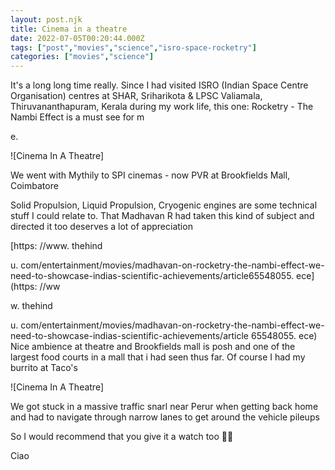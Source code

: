 ```yaml
---
layout: post.njk
title: Cinema in a theatre
date: 2022-07-05T00:20:44.000Z
tags: ["post","movies","science","isro-space-rocketry"]
categories: ["movies","science"]
---
```


It's a long long time really. Since I had visited ISRO (Indian Space Centre Organisation) centres at SHAR, Sriharikota & LPSC Valiamala, Thiruvananthapuram, Kerala during my work life, this one: Rocketry - The Nambi Effect is a must see for m

e.

![Cinema In A Theatre]

 We went with Mythily to SPI cinemas - now PVR at Brookfields Mall, Coimbatore

Solid Propulsion, Liquid Propulsion, Cryogenic engines are some technical stuff I could relate to. That Madhavan R had taken this kind of subject and directed it too deserves a lot of appreciation

[https: //www. thehind

u. com/entertainment/movies/madhavan-on-rocketry-the-nambi-effect-we-need-to-showcase-indias-scientific-achievements/article65548055. ece] (https: //ww

w. thehind

u. com/entertainment/movies/madhavan-on-rocketry-the-nambi-effect-we-need-to-showcase-indias-scientific-achievements/article
65548055. ece) Nice ambience at theatre and Brookfields mall is posh and one of the largest food courts in a mall that i had seen thus far. Of course I had my burrito at Taco's

![Cinema In A Theatre]

 We got stuck in a massive traffic snarl near Perur when getting back home and had to navigate through narrow lanes to get around the vehicle pileups

So I would recommend that you give it a watch too 🍿🎦

Ciao

